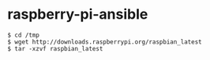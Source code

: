 # raspberry-pi-ansible

```
$ cd /tmp
$ wget http://downloads.raspberrypi.org/raspbian_latest
$ tar -xzvf raspbian_latest
```
